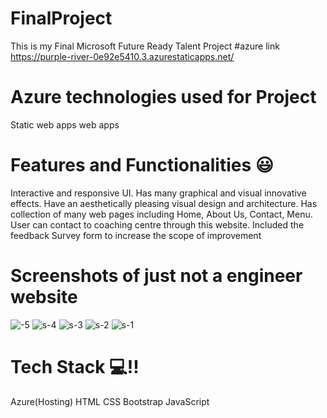 # FinalProject
This is my Final Microsoft Future Ready Talent Project
#azure link https://purple-river-0e92e5410.3.azurestaticapps.net/
# Azure technologies used for Project
Static web apps
web apps
# Features and Functionalities 😃
Interactive and responsive UI.
Has many graphical and visual innovative effects.
Have an aesthetically pleasing visual design and architecture.
Has collection of many web pages including Home, About Us, Contact, Menu.
User can contact to coaching centre through this website.
Included the feedback Survey form to increase the scope of improvement
# Screenshots of just not a engineer website
![-5](https://github.com/shansahilsingh/FinalProject/assets/138893667/02cd4f57-0070-441e-be38-575717a1018f)
![s-4](https://github.com/shansahilsingh/FinalProject/assets/138893667/2299fafc-d9f6-4539-acdc-ce1ab9b7f143)
![s-3](https://github.com/shansahilsingh/FinalProject/assets/138893667/d45cb7b7-619c-49f7-baff-6d1b3b794b3a)
![s-2](https://github.com/shansahilsingh/FinalProject/assets/138893667/870879bd-1a52-48f8-aad7-04e5492fadba)
![s-1](https://github.com/shansahilsingh/FinalProject/assets/138893667/3e192064-3179-4f8d-8a8b-b262858edf22)
# Tech Stack 💻!!
Azure(Hosting)
HTML
CSS
Bootstrap
JavaScript
